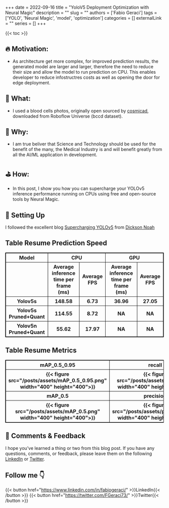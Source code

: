 +++
date = 2022-09-16
title = "YoloV5 Deployment Optimization with Neural Magic"
description = ""
slug = ""
authors = ['Fabio Geraci']
tags = ['YOLO', 'Neural Magic', 'model', 'optimization']
categories = []
externalLink = ""
series = []
+++

{{< toc >}}

## 🔥 Motivation:

- As architecture get more complex, for improved prediction results, the generated model are larger and larger, therefore the need to reduce their size and allow the model to run prediction on CPU. This enables developer to reduce infostructres costs as well as opening the door for edge deployment.

## 🔫 What:

- I used a blood cells photos, originally open sourced by [cosmicad](https://github.com/cosmicad/dataset), downloaded from Roboflow Universe (bccd dataset).

## 🚒 Why:

- I am true beliver that Science and Technology should be used for the benefit of the many, the Medical Industry is and will benefit greatly from all the AI/ML application in development.

## ⛳ How:

- In this post, I show you how you can supercharge your YOLOv5 inference performance running on CPUs using free and open-source tools by Neural Magic.

## 🔩 Setting Up

I followed the excellent blog [Supercharging YOLOv5](https://dicksonneoh.com/portfolio/supercharging_yolov5_180_fps_cpu/) from [Dickson Noah](https://dicksonneoh.com/)

<style>
table, tr, th, td {
  border: 1px solid black;
}
</style>

## Table Resume Prediction Speed

<table border>
    <tr>
        <th>Model</th>
        <th colspan="2">CPU</th>
        <th colspan="2">GPU</th>
    </tr>
    <tr>
        <th>
            <th>Average inference time per frame (ms)</th>
            <th>Average FPS</th>
            <th>Average inference time per frame (ms)</th>
            <th>Average FPS</th>
        </th>
    </tr>
    <tr>
        <th>Yolov5s</th>
        <th>148.58</th>
        <th>6.73</th>
        <th>36.96</th>
        <th>27.05</th>
    </tr>
    <tr>
        <th>Yolov5s Pruned+Quant</th>
        <th>114.55</th>
        <th>8.72</th>
        <th>NA</th>
        <th>NA</th>
    </tr>
    <tr>
        <th>Yolov5n Pruned+Quant</th>
        <th>55.62</th>
        <th>17.97</th>
        <th>NA</th>
        <th>NA</th>
    </tr>
</table>

## Table Resume Metrics

<table border>
    <tr>
        <th>mAP_0.5_0.95</th>
        <th>recall</th>
    </tr>
    <tr>
        <th>{{< figure src="/posts/assets/mAP_0.5_0.95.png" width="400" height="400">}}</th>
        <th>{{< figure src="/posts/assets/recall.png" width="400" height="400">}}</th>
    </tr>
    <tr>
        <th>mAP_0.5</th>
        <th>precision</th>
    </tr>
    <tr>
        <th>{{< figure src="/posts/assets/mAP_0.5.png" width="400" height="400">}}</th>
        <th>{{< figure src="/posts/assets/precision.png" width="400" height="400">}}</th>
    </tr>
</table>

## 🙏 Comments & Feedback
I hope you’ve learned a thing or two from this blog post. If you have any questions, comments, or feedback, please leave them on the following  [LinkedIn](https://www.linkedin.com/in/fabiogeraci/) or [Twitter](https://twitter.com/FGeraci73/).

## Follow me 👇

{{< button href="https://www.linkedin.com/in/fabiogeraci/" >}}LinkedIn{{< /button >}}
{{< button href="https://twitter.com/FGeraci73/" >}}Twitter{{< /button >}}








